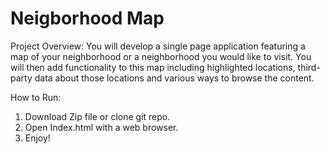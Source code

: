 Neigborhood Map
===============================

Project Overview:
You will develop a single page application featuring a map of your neighborhood or a neighborhood you would like to visit. You will then add functionality to this map including highlighted locations, third-party data about those locations and various ways to browse the content.

How to Run:
1) Download Zip file or clone git repo. 
2) Open Index.html with a web browser.
3) Enjoy!


